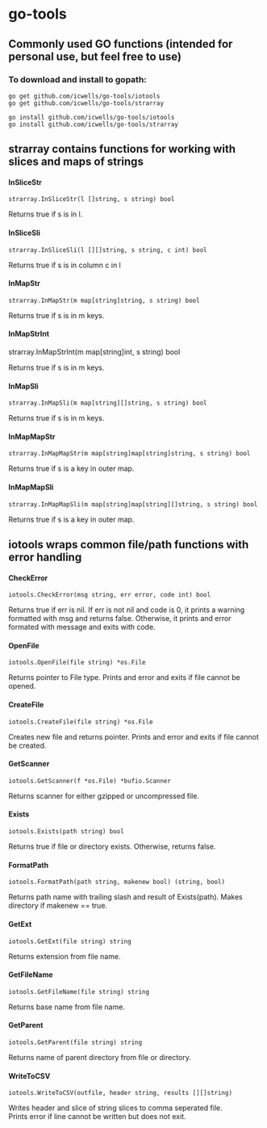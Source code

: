 # go-tools  

## Commonly used GO functions (intended for personal use, but feel free to use)  

### To download and install to gopath:  
	go get github.com/icwells/go-tools/iotools  
	go get github.com/icwells/go-tools/strarray  

	go install github.com/icwells/go-tools/iotools  
	go install github.com/icwells/go-tools/strarray  

## strarray contains functions for working with slices and maps of strings  

#### InSliceStr
	strarray.InSliceStr(l []string, s string) bool  

Returns true if s is in l.  

#### InSliceSli
	strarray.InSliceSli(l [][]string, s string, c int) bool  

Returns true if s is in column c in l  

#### InMapStr  
	strarray.InMapStr(m map[string]string, s string) bool  

Returns true if s is in m keys. 

#### InMapStrInt  
strarray.InMapStrInt(m map[string]int, s string) bool  

Returns true if s is in m keys.  

#### InMapSli  
	strarray.InMapSli(m map[string][]string, s string) bool  

Returns true if s is in m keys. 


#### InMapMapStr  
	strarray.InMapMapStr(m map[string]map[string]string, s string) bool  

Returns true if s is a key in outer map.  

#### InMapMapSli
	strarray.InMapMapSli(m map[string]map[string][]string, s string) bool  

Returns true if s is a key in outer map.  

## iotools wraps common file/path functions with error handling  

#### CheckError  
	iotools.CheckError(msg string, err error, code int) bool  

Returns true if err is nil. If err is not nil and code is 0, it prints a warning formatted with 
msg and returns false. Otherwise, it prints and error formated with message and exits with code.  

#### OpenFile
	iotools.OpenFile(file string) *os.File  

Returns pointer to File type. Prints and error and exits if file cannot be opened.  

#### CreateFile
	iotools.CreateFile(file string) *os.File   

Creates new file and returns pointer. Prints and error and exits if file cannot be created.

#### GetScanner  
	iotools.GetScanner(f *os.File) *bufio.Scanner  

Returns scanner for either gzipped or uncompressed file.  

#### Exists  
	iotools.Exists(path string) bool

Returns true if file or directory exists. Otherwise, returns false.  

#### FormatPath  
	iotools.FormatPath(path string, makenew bool) (string, bool)  

Returns path name with trailing slash and result of Exists(path). Makes directory if makenew == true.  

#### GetExt  
	iotools.GetExt(file string) string  

Returns extension from file name.  

#### GetFileName  
	iotools.GetFileName(file string) string  

Returns base name from file name.  

#### GetParent  
	iotools.GetParent(file string) string  

Returns name of parent directory from file or directory.  

#### WriteToCSV
	iotools.WriteToCSV(outfile, header string, results [][]string)  

Writes header and slice of string slices to comma seperated file.  
Prints error if line cannot be written but does not exit.  
